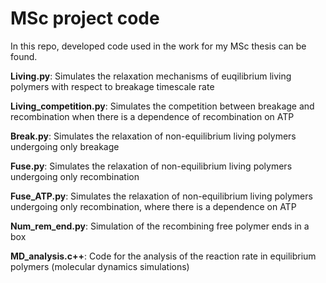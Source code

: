 # MSc project code
In this repo, developed code used in the work for my MSc thesis can be found.

**Living.py**: Simulates the relaxation mechanisms of euqilibrium living polymers with respect to breakage timescale rate

**Living_competition.py**: Simulates the competition between breakage and recombination when there is a dependence of recombination on ATP

**Break.py**: Simulates the relaxation of non-equilibrium living polymers undergoing only breakage

**Fuse.py**: Simulates the relaxation of non-equilibrium living polymers undergoing only recombination

**Fuse_ATP.py**: Simulates the relaxation of non-equilibrium living polymers undergoing only recombination, where there is a dependence on ATP

**Num_rem_end.py**: Simulation of the recombining free polymer ends in a box

**MD_analysis.c++**: Code for the analysis of the reaction rate in equilibrium polymers (molecular dynamics simulations)
